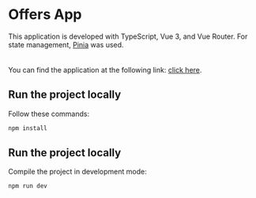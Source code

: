 # Offers App

This application is developed with TypeScript, Vue 3, and Vue Router. For state management, [Pinia](https://pinia.vuejs.org/) was used.  
<br>  
You can find the application at the following link: [click here]().

## Run the project locally

Follow these commands:  
```sh
npm install
```

## Run the project locally

Compile the project in development mode:  
```sh
npm run dev
```
